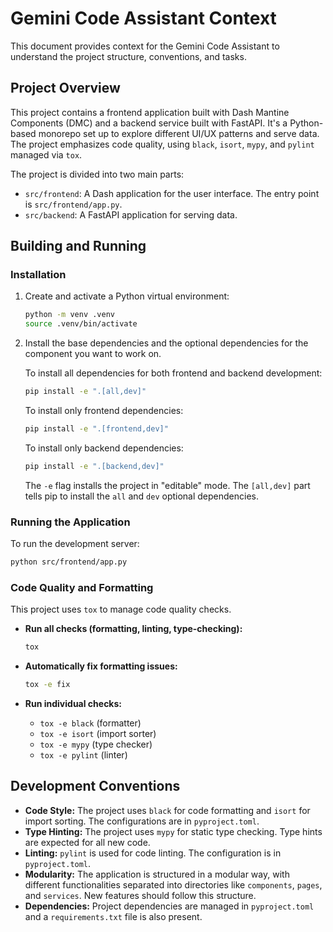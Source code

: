 # Gemini Code Assistant Context

This document provides context for the Gemini Code Assistant to understand the project structure, conventions, and tasks.

## Project Overview

This project contains a frontend application built with Dash Mantine Components (DMC) and a backend service built with FastAPI. It's a Python-based monorepo set up to explore different UI/UX patterns and serve data. The project emphasizes code quality, using `black`, `isort`, `mypy`, and `pylint` managed via `tox`.

The project is divided into two main parts:

- `src/frontend`: A Dash application for the user interface. The entry point is `src/frontend/app.py`.
- `src/backend`: A FastAPI application for serving data.

## Building and Running

### Installation

1. Create and activate a Python virtual environment:

    ```bash
    python -m venv .venv
    source .venv/bin/activate
    ```

2. Install the base dependencies and the optional dependencies for the component you want to work on.

    To install all dependencies for both frontend and backend development:

    ```bash
    pip install -e ".[all,dev]"
    ```

    To install only frontend dependencies:

    ```bash
    pip install -e ".[frontend,dev]"
    ```

    To install only backend dependencies:

    ```bash
    pip install -e ".[backend,dev]"
    ```

    The `-e` flag installs the project in "editable" mode. The `[all,dev]` part tells pip to install the `all` and `dev` optional dependencies.

### Running the Application

To run the development server:

```bash
python src/frontend/app.py
```

### Code Quality and Formatting

This project uses `tox` to manage code quality checks.

- **Run all checks (formatting, linting, type-checking):**

    ```bash
    tox
    ```

- **Automatically fix formatting issues:**

    ```bash
    tox -e fix
    ```

- **Run individual checks:**
  - `tox -e black` (formatter)
  - `tox -e isort` (import sorter)
  - `tox -e mypy` (type checker)
  - `tox -e pylint` (linter)

## Development Conventions

- **Code Style:** The project uses `black` for code formatting and `isort` for import sorting. The configurations are in `pyproject.toml`.
- **Type Hinting:** The project uses `mypy` for static type checking. Type hints are expected for all new code.
- **Linting:** `pylint` is used for code linting. The configuration is in `pyproject.toml`.
- **Modularity:** The application is structured in a modular way, with different functionalities separated into directories like `components`, `pages`, and `services`. New features should follow this structure.
- **Dependencies:** Project dependencies are managed in `pyproject.toml` and a `requirements.txt` file is also present.
